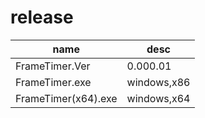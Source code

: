 # release
|name|desc|
|-|-|
|FrameTimer.Ver|0.000.01|
|FrameTimer.exe|windows,x86|
|FrameTimer(x64).exe|windows,x64|
